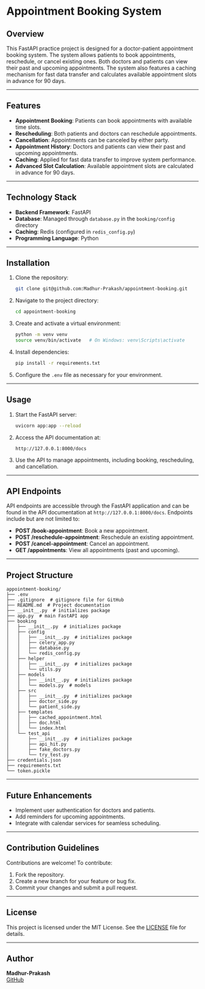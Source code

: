 # Appointment Booking System
## Overview
This FastAPI practice project is designed for a doctor-patient appointment booking system. The system allows patients to book appointments, reschedule, or cancel existing ones. Both doctors and patients can view their past and upcoming appointments. The system also features a caching mechanism for fast data transfer and calculates available appointment slots in advance for 90 days.

---

## Features
- **Appointment Booking**: Patients can book appointments with available time slots.
- **Rescheduling**: Both patients and doctors can reschedule appointments.
- **Cancellation**: Appointments can be canceled by either party.
- **Appointment History**: Doctors and patients can view their past and upcoming appointments.
- **Caching**: Applied for fast data transfer to improve system performance.
- **Advanced Slot Calculation**: Available appointment slots are calculated in advance for 90 days.

---

## Technology Stack
- **Backend Framework**: FastAPI
- **Database**: Managed through `database.py` in the `booking/config` directory
- **Caching**: Redis (configured in `redis_config.py`)
- **Programming Language**: Python

---

## Installation
1. Clone the repository:
   ```bash
   git clone git@github.com:Madhur-Prakash/appointment-booking.git
   ```
2. Navigate to the project directory:
   ```bash
   cd appointment-booking
   ```
3. Create and activate a virtual environment:
   ```bash
   python -m venv venv
   source venv/bin/activate   # On Windows: venv\Scripts\activate
   ```
4. Install dependencies:
   ```bash
   pip install -r requirements.txt
   ```
5. Configure the `.env` file as necessary for your environment.

---

## Usage
1. Start the FastAPI server:
   ```bash
   uvicorn app:app --reload
   ```
2. Access the API documentation at:
   ```
   http://127.0.0.1:8000/docs
   ```
3. Use the API to manage appointments, including booking, rescheduling, and cancellation.

---

## API Endpoints
API endpoints are accessible through the FastAPI application and can be found in the API documentation at `http://127.0.0.1:8000/docs`. Endpoints include but are not limited to:
- **POST /book-appointment**: Book a new appointment.
- **POST /reschedule-appointment**: Reschedule an existing appointment.
- **POST /cancel-appointment**: Cancel an appointment.
- **GET /appointments**: View all appointments (past and upcoming).

---

## Project Structure
```plaintext
appointment-booking/
├── .env
├── .gitignore  # gitignore file for GitHub
├── README.md  # Project documentation
├── __init__.py  # initializes package
├── app.py  # main FastAPI app
├── booking
│   ├── __init__.py  # initializes package
│   ├── config
│   │   ├── __init__.py  # initializes package
│   │   ├── celery_app.py
│   │   ├── database.py
│   │   └── redis_config.py
│   ├── helper
│   │   ├── __init__.py  # initializes package
│   │   └── utils.py
│   ├── models
│   │   ├── __init__.py  # initializes package
│   │   └── models.py  # models
│   ├── src
│   │   ├── __init__.py  # initializes package
│   │   ├── doctor_side.py
│   │   └── patient_side.py
│   ├── templates
│   │   ├── cached_appointment.html
│   │   ├── doc.html
│   │   └── index.html
│   └── test_api
│       ├── __init__.py  # initializes package
│       ├── api_hit.py
│       ├── fake_doctors.py
│       └── try_test.py
├── credentials.json
├── requirements.txt
└── token.pickle
```

---

## Future Enhancements
- Implement user authentication for doctors and patients.
- Add reminders for upcoming appointments.
- Integrate with calendar services for seamless scheduling.

---

## Contribution Guidelines
Contributions are welcome! To contribute:
1. Fork the repository.
2. Create a new branch for your feature or bug fix.
3. Commit your changes and submit a pull request.

---

## License
This project is licensed under the MIT License. See the [LICENSE](LICENSE) file for details.

---

## Author
**Madhur-Prakash**  
[GitHub](https://github.com/Madhur-Prakash)